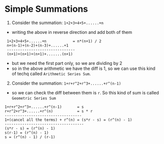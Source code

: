 # Simple Summations  
1) Consider the summation: `1+2+3+4+5+......+n`
 - writing the above in reverse direction and add both of them
 ```
  1+2+3+4+5+......+n            = n*(n+1) / 2
  n+(n-1)+(n-2)+(n-3)+......+1
  -------------------------------
  (n+1)+(n+1)+(n+1)+.......(n+1)
  ```
 - but we need the first part only, so we are dividing by 2
 - so in the above arithmetic we have the diff is 1, so we can use this kind of techq called `Arithmetic Series Sum`.

2) Consider the summation: `1+r+r^2+r^3+......+r^(n-1)`
 - so we can check the diff between them is `r`. So this kind of sum is called `Geometric Series Sum`
 ```
 1+r+r^2+r^3+......+r^(n-1)       = s
 r+r^2+r^3+......+r^(n)           = s * r
 -----------------------------------
 1+(cancel all the terms) + r^(n) = (s*r - s) = (r^(n) - 1)
 ------------------------------------
 (s*r - s) = (r^(n) - 1)
 s(r-1) = (r^(n) - 1)
 s = (r^(n) - 1) / (r-1)
 ```
